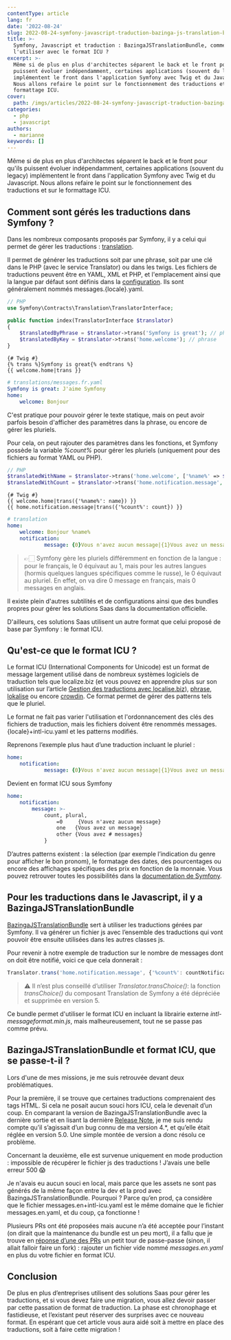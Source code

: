 ```yaml
---
contentType: article
lang: fr
date: '2022-08-24'
slug: 2022-08-24-symfony-javascript-traduction-bazinga-js-translation-bundle-icu
title: >-
  Symfony, Javascript et traduction : BazingaJSTranslationBundle, comment
  l'utiliser avec le format ICU ?
excerpt: >-
  Même si de plus en plus d'architectes séparent le back et le front pour qu'ils
  puissent évoluer indépendamment, certaines applications (souvent du legacy)
  implémentent le front dans l'application Symfony avec Twig et du Javascript.
  Nous allons refaire le point sur le fonctionnement des traductions et sur le
  formattage ICU.
cover:
  path: /imgs/articles/2022-08-24-symfony-javascript-traduction-bazinga-js-translation-bundle-icu/cover.jpg
categories:
  - php
  - javascript
authors:
  - marianne
keywords: []
---
```

Même si de plus en plus d'architectes séparent le back et le front pour qu'ils puissent évoluer indépendamment, certaines applications (souvent du legacy) implémentent le front dans l'application Symfony avec Twig et du Javascript. Nous allons refaire le point sur le fonctionnement des traductions et sur le formattage ICU.

## Comment sont gérés les traductions dans Symfony ?
Dans les nombreux composants proposés par Symfony, il y a celui qui permet de gérer les traductions : [translation](https://symfony.com/doc/current/translation.html).

Il permet de générer les traductions soit par une phrase, soit par une clé dans le PHP (avec le service Translator) ou dans les twigs. Les fichiers de traductions peuvent être en YAML, XML et PHP, et l'emplacement ainsi que la langue par défaut sont définis dans la [configuration](https://symfony.com/doc/current/translation.html#configuration). Ils sont généralement nommés messages.{locale}.yaml.
```php
// PHP
use Symfony\Contracts\Translation\TranslatorInterface;

public function index(TranslatorInterface $translator)
{
    $translatedByPhrase = $translator->trans('Symfony is great'); // phrase
    $translatedByKey = $translator->trans('home.welcome'); // phrase
}
```
```text
{# Twig #}
{% trans %}Symfony is great{% endtrans %}
{{ welcome.home|trans }}
```
```yaml
# translations/messages.fr.yaml
Symfony is great: J'aime Symfony
home:
    welcome: Bonjour
```


C'est pratique pour pouvoir gérer le texte statique, mais on peut avoir parfois besoin d'afficher des paramètres dans la phrase, ou encore de gérer les pluriels.

Pour cela, on peut rajouter des paramètres dans les fonctions, et Symfony possède la variable _%count%_ pour gérer les pluriels (uniquement pour des fichiers au format YAML ou PHP).
```php
// PHP
$translatedWithName = $translator->trans('home.welcome', ['%name%' => $name]);
$translatedWithCount = $translator->trans('home.notification.message', ['%count%' => $count]);
```
```text
{# Twig #}
{{ welcome.home|trans({'%name%': name}) }}
{{ home.notification.message|trans({'%count%': count}) }}
```
```yaml
# translation
home:
    welcome: Bonjour %name%
    notification:
            message: {0}Vous n'avez aucun message|{1}Vous avez un message|]1,Inf[Vous avez %count% messages
```
> 👉🏻 Symfony gère les pluriels différemment en fonction de la langue : pour le français, le 0 équivaut au 1, mais pour les autres langues (hormis quelques langues spécifiques comme le russe), le 0 équivaut au pluriel. En effet, on va dire 0 message en français, mais 0 messages en anglais.

Il existe plein d'autres subtilités et de configurations ainsi que des bundles propres pour gérer les solutions Saas dans la documentation officielle.

D'ailleurs, ces solutions Saas utilisent un autre format que celui proposé de base par Symfony : le format ICU.

## Qu'est-ce que le format ICU ?
Le format ICU (International Components for Unicode) est un format de message largement utilisé dans de nombreux systèmes logiciels de traduction tels que localize.biz (et vous pouvez en apprendre plus sur son utilisation sur l’article [Gestion des traductions avec localise.biz]({BASE_URL}/fr/gestion-des-traductions-avec-localise-biz/)), [phrase](https://phrase.com/), [lokalise](https://lokalise.com) ou encore [crowdin](https://crowdin.com/). Ce format permet de gérer des patterns tels que le pluriel.

Le format ne fait pas varier l'utilisation et l'ordonnancement des clés des fichiers de traduction, mais les fichiers doivent être renommés messages.{locale}+intl-icu.yaml et les patterns modifiés.

Reprenons l’exemple plus haut d’une traduction incluant le pluriel :
```yaml
home:
    notification:
            message: {0}Vous n'avez aucun message|{1}Vous avez un message|]1,Inf[Vous avez %count% messages
```
Devient en format ICU sous Symfony
```yaml
home:
    notification:
        message: >-
            count, plural,
                =0     {Vous n'avez aucun message}
                one   {Vous avez un message}
                other {Vous avez # messages}
            }
```


D’autres patterns existent : la sélection (par exemple l’indication du genre pour afficher le bon pronom), le formatage des dates, des pourcentages ou encore des affichages spécifiques des prix en fonction de la monnaie. Vous pouvez retrouver toutes les possibilités dans la [documentation de Symfony](https://symfony.com/doc/current/translation/message_format.html).


## Pour les traductions dans le Javascript, il y a BazingaJSTranslationBundle
[BazingaJSTranslationBundle](https://github.com/willdurand/BazingaJsTranslationBundle) sert à utiliser les traductions gérées par Symfony. Il va générer un fichier js avec l’ensemble des traductions qui vont pouvoir être ensuite utilisées dans les autres classes js.

Pour revenir à notre exemple de traduction sur le nombre de messages dont on doit être notifié, voici ce que cela donnerait :
```javascript
Translator.trans('home.notification.message', {'%count%': countNotifications}, 'messages');
```
> ⚠️ Il n’est plus conseillé d’utiliser _Translator.transChoice()_: la fonction _transChoice()_ du composant Translation de Symfony a été dépréciée et supprimée en version 5.

Ce bundle permet d'utiliser le format ICU en incluant la librairie externe _intl-messageformat.min.js_, mais malheureusement, tout ne se passe pas comme prévu.


## BazingaJSTranslationBundle et format ICU, que se passe-t-il ?

Lors d'une de mes missions, je me suis retrouvée devant deux problématiques.

Pour la première, il se trouve que certaines traductions comprenaient des tags HTML. Si cela ne posait aucun souci hors ICU, cela le devenait d’un coup. En comparant la version de BazingaJSTranslationBundle avec la dernière sortie et en lisant la dernière [Release Note](https://github.com/willdurand/BazingaJsTranslationBundle/releases/tag/5.0.0), je me suis rendu compte qu’il s’agissait d’un bug connu de ma version 4.*, et qu’elle était réglée en version 5.0. Une simple montée de version a donc résolu ce problème.

Concernant la deuxième, elle est survenue uniquement en mode production : impossible de récupérer le fichier js des traductions ! J’avais une belle erreur 500 😱

Je n'avais eu aucun souci en local, mais parce que les assets ne sont pas générés de la même façon entre la dev et la prod avec BazingaJSTranslationBundle. Pourquoi ? Parce qu’en prod, ça considère que le fichier messages.en+intl-icu.yaml est le même domaine que le fichier messages.en.yaml, et du coup, ça fonctionne !

Plusieurs PRs ont été proposées mais aucune n’a été acceptée pour l’instant (on dirait que la maintenance du bundle est un peu mort), il a fallu que je trouve en [réponse d’une des PRs](https://github.com/willdurand/BazingaJsTranslationBundle/pull/322#issuecomment-975614873) un petit tour de passe-passe (sinon, il allait falloir faire un fork) : rajouter un fichier vide nommé _messages.en.yaml_ en plus du votre fichier en format ICU.

## Conclusion

De plus en plus d’entreprises utilisent des solutions Saas pour gérer les traductions, et si vous devez faire une migration, vous allez devoir passer par cette passation de format de traduction. La phase est chronophage et fastidieuse, et l’existant peut réserver des surprises avec ce nouveau format. En espérant que cet article vous aura aidé soit à mettre en place des traductions, soit à faire cette migration !

